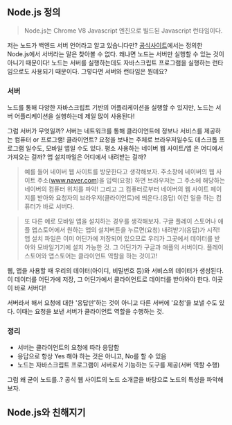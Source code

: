 ## Node.js 정의
> Node.js는 Chrome V8 Javascript 엔진으로 빌드된 Javascript 런타임이다.

저는 노드가 백엔드 서버 언어라고 알고 있습니다만?
<a href="https://nodejs.org/ko/">공식사이트</a>에서는 정의한 Node.js에서 서버라는 말은 찾아볼 수 없다.
왜냐면 노드는 서버만 실행할 수 있는 것이 아니기 때문이다!
노드는 서버를 실행하는데도 자바스크립트 프로그램을 실행하는 런타임으로도 사용되기 때문이다.
그렇다면 서버와 런타임은 뭔데요?

### 서버
노드를 통해 다양한 자바스크립트 기반의 어플리케이션을 실행할 수 있지만, 노드는 서버 어플리케이션을 실행하는데 제일 많이 사용된다!

그럼 서버가 무엇일까?
서버는 네트워크를 통해 클라이언트에 정보나 서비스를 제공하는 컴퓨터 or 프로그램!
클라이언트?
요청을 보내는 주체로 브라우저일수도 데스크톱 프로그램 일수도, 모바일 앱일 수도 있다.
평소 사용하는 네이버 웹 사이트/앱 은 어디에서 가져오는 걸까? 앱 설치파일은 어디에서 내려받는 걸까?

> 예를 들어 네이버 웹 사이트를 방문한다고 생각해보자.
주소창에 네이버의 웹 사이트 주소(www.naver.com)을 입력(요청) 하면 브라우저는 그 주소에 해당하는 네이버의 컴퓨터 위치를 파악!
그리고 그 컴퓨터로부터 네이버의 웹 사이트 페이지를 받아와 요청자의 브라우저(클라이언트)에 띄운다.(응답)
이런 일을 하는 컴퓨터가 바로 서버다.

> 또 다른 예로 모바일 앱을 설치하는 경우를 생각해보자.
구글 플레이 스토어나 애플 앱스토어에서 원하는 앱의 설치버튼을 누르면(요청) 내려받기(응답)가 시작!
앱 설치 파일은 이미 어딘가에 저장되어 있으므로 우리가 그곳에서 데이터를 받아와 모바일기기에 설치 가능한 것.
그 어딘가가 구글과 애플의 서버이다. 플레이스토어와 앱스토어는 클라이언트 역할을 하는 것이고!

웹, 앱을 사용할 때 우리의 데이터(아이디, 비밀번호 등)와 서비스의 데이터가 생성된다. 이 데이터를 어딘가에 저장, 그 어딘가에서 클라이언트로 데이터를 받아와야 한다. 이곳이 바로 서버다!

서버라서 해서 요청에 대한 '응답만'하는 것이 아니고 다른 서버에 '요청'을 보낼 수도 있다. 이때는 요청을 보낸 서버가 클라이언트 역할을 수행하는 것.

### 정리
- 서버는 클라이언트의 요청에 따라 응답함
- 응답으로 항상 Yes 해야 하는 것은 아니고, No를 할 수 있음
- 노드는 자바스크립트 프로그램이 서버로서 기능하는 도구를 제공(서버 역할 수행)

그럼 왜 굳이 노드를..?
공식 웹 사이트의 노드 소개글을 바탕으로 노드의 특성을 파악해보자.


## Node.js와 친해지기